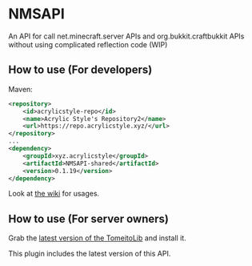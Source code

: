 # NMSAPI
An API for call net.minecraft.server APIs and org.bukkit.craftbukkit APIs without using complicated reflection code (WIP)

## How to use (For developers)
Maven:
```xml
<repository>
    <id>acrylicstyle-repo</id>
    <name>Acrylic Style's Repository2</name>
    <url>https://repo.acrylicstyle.xyz/</url>
</repository>
...
<dependency>
    <groupId>xyz.acrylicstyle</groupId>
    <artifactId>NMSAPI-shared</artifactId>
    <version>0.1.19</version>
</dependency>
```

Look at [the wiki](https://github.com/acrylic-style/NMSAPI/wiki) for usages.

## How to use (For server owners)
Grab the [latest version of the TomeitoLib](https://ci.acrylicstyle.xyz/job/TomeitoLib/) and install it.

This plugin includes the latest version of this API.

